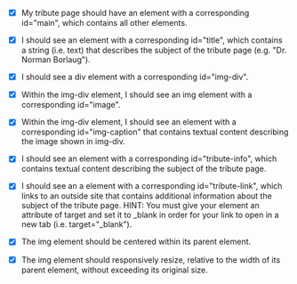 - [x] My tribute page should have an element with a corresponding id="main", which contains all other elements.

- [x] I should see an element with a corresponding id="title", which contains a string (i.e. text) that describes the subject of the tribute page (e.g. "Dr. Norman Borlaug").

- [x] I should see a div element with a corresponding id="img-div".

- [x] Within the img-div element, I should see an img element with a corresponding id="image".

- [x] Within the img-div element, I should see an element with a corresponding id="img-caption" that contains textual content describing the image shown in img-div.

- [x] I should see an element with a corresponding id="tribute-info", which contains textual content describing the subject of the tribute page.

- [x] I should see an a element with a corresponding id="tribute-link", which links to an outside site that contains additional information about the subject of the tribute page. HINT: You must give your element an attribute of target and set it to _blank in order for your link to open in a new tab (i.e. target="_blank").

- [x] The img element should be centered within its parent element.

- [x] The img element should responsively resize, relative to the width of its parent element, without exceeding its original size.
